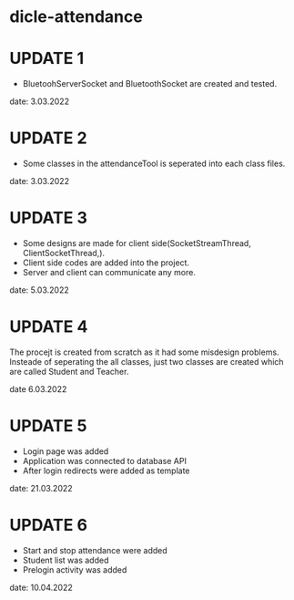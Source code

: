 # dicle-attendance

# UPDATE 1 

<ul>
  <li>BluetoohServerSocket and BluetoothSocket are created and tested.</li>
</ul>
date: 3.03.2022

# UPDATE 2

<ul>
  <li>Some classes in the attendanceTool is seperated into each class files.</li>
</ul>
date: 3.03.2022

# UPDATE 3

<ul>
  <li>Some designs are made for client side(SocketStreamThread, ClientSocketThread,).</li>
  <li>Client side codes are added into the project.</li>
  <li>Server and client can communicate any more.</li>
  
 </ul>
 date: <date>5.03.2022</date>

# UPDATE 4
The procejt is created from scratch as it had some misdesign problems. Insteade of seperating the all classes, just two classes are created which are called Student and Teacher. 

date <date>6.03.2022</date>

# UPDATE 5
<ul>
  <li>Login page was added</li>
  <li>Application was connected to database API</li>
  <li>After login redirects were added as template</li>
</ul>

date: <date>21.03.2022</date>

# UPDATE 6

<ul>
  <li>Start and stop attendance were added</li>
  <li>Student list was added</li>
  <li>Prelogin activity was added</li>
</ul>

date: <date>10.04.2022</date>
